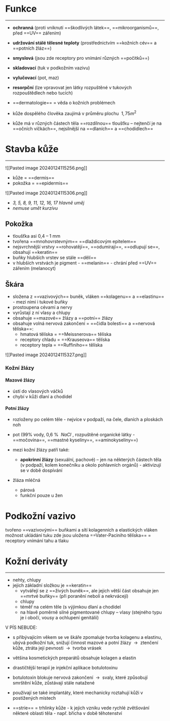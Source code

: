 # Funkce
---
- **ochranná** (proti vniknutí ==škodlivých látek==, ==mikroorganismů==, před ==UV== zářením)
- **udržování stálé tělesné teploty** (prostřednictvím ==kožních cév== a ==potních žláz==)
- **smyslová** (jsou zde receptory pro vnímání různých ==počitků==)
- **skladovací** (tuk v podkožním vazivu)
- **vylučovací** (pot, maz)
- **resorpční** (lze vpravovat jen látky rozpuštěné v tukových rozpouštědlech nebo tucích)

- ==dermatologie== = věda o kožních problémech

- kůže dospělého člověka zaujímá v průměru plochu  ${\ 1,75 m^2\ }$
- kůže má v různých částech těla ==rozdílnou== tloušťku – nejtenčí je na ==očních víčkách==, nejsilnější na ==dlaních== a ==chodidlech==

# Stavba kůže
---
![[Pasted image 20240124115256.png]] 

- kůže = ==dermis==
- pokožka = ==epidermis==

![[Pasted image 20240124115306.png]]
- _3, 5, 8, 9, 11, 12, 16, 17 hlavně uměj_
- _nemuse umět kurzívu_

## Pokožka
- tloušťka asi 0,4 – 1 mm
- tvořena ==mnohovrstevným== ==dlaždicovým epitelem==
- nejsvrchnější vrstvy ==rohovatějí==, ==odumírají==, ==odlupují se==, obsahují ==keratin==
 - buňky hlubších vrstev se stále ==dělí==
- v hlubších vrstvách je pigment - ==melanin== - chrání před ==UV== zářením (melanocyt)

## Škára
- složena z ==vazivových== buněk, vláken ==kolagenu== a ==elastinu== - mezi nimi i tukové buňky
- prostoupena cévami a nervy
- vyrůstají z ní vlasy a chlupy
- obsahuje ==mazové== žlázy a ==potní== žlázy
- obsahuje volná nervová zakončení = ==čidla bolesti== a ==nervová tělíska==:
	- hmatová tělíska = ==Meissnerova== tělíska
	- receptory chladu = ==Krauseova== tělíska
	- receptory tepla = ==Ruffiniho== tělíska

![[Pasted image 20240124115327.png]]

### Kožní žlázy
#### Mazové žlázy
- ústí do vlasových váčků
- chybí v kůži dlaní a chodidel

#### Potní žlázy
- rozloženy po celém těle - nejvíce v podpaží, na čele, dlaních a ploskách noh
- pot (99% vody, 0,6 %  ${\ NaCl\ }$, rozpuštěné organické látky - ==močovina==, ==mastné kyseliny==, ==aminokyseliny==)

- mezi kožní žlázy patří také:
	- **apokrinní žlázy** (sexuální, pachové) – jen na některých částech těla (v podpaží, kolem konečníku a okolo pohlavních orgánů) - aktivizují se v době dospívání

- žláza mléčná
	- párová
	- funkční pouze u žen

# Podkožní vazivo
tvořeno ==vazivovými== buňkami a sítí kolagenních a elastických vláken
možnost ukládání tuku
zde jsou uložena ==Vater-Paciniho tělíska== = receptory vnímání tahu a tlaku

# Kožní deriváty
---
- nehty, chlupy
- jejich základní složkou je ==keratin==
	- vytvářejí se z ==živých buněk==, ale jejich větší část obsahuje jen ==mrtvé buňky== (při poranění nebolí a nekrvácejí)
	- chlupy
	- téměř na celém těle (s výjimkou dlaní a chodidel
	- na hlavě poměrně silné pigmentované chlupy – vlasy (stejného typu je i obočí, vousy a ochlupení genitálií)

V PÍS NEBUDE:
- s přibývajícím věkem se ve škáře zpomaluje tvorba kolagenu a elastinu, ubývá podkožní tuk, snižují činnost mazové a potní žlázy  ${\ \longrightarrow\ }$ ztenčení kůže, ztráta její pevnosti  ${\ \longrightarrow\ }$ tvorba vrásek

- většina kosmetických preparátů obsahuje kolagen a elastin
- drastičtější terapií je injekční aplikace botulotoxinu
- botulotoxin blokuje nervová zakončení  ${\ \longrightarrow\ }$ svaly, které způsobují smrštění kůže, zůstávají stále natažené
- používají se také implantáty, které mechanicky roztahují kůži v postižených místech

- ==strie== = trhlinky kůže - k jejich vzniku vede rychlé zvětšování některé oblasti těla - např. břicha v době těhotenství
